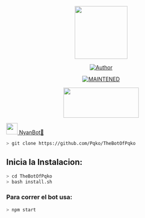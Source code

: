 <p align="center">
<img src="" width="140" height="140"/>
</p>
<p align="center">
</p>
<p align="center">
<a href="https://github.com/Samu330"><img title="Author" src="https://img.shields.io/badge/author-Samu330-green?colorA=%00ff00style=for-the-badge&logo=github"></a>
</p>
<p align="center">
<a href="#"><img title="MAINTENED" src="https://img.shields.io/badge/MAINTENED-YES-blue?colorA=%23ff0000&colorB=%230000ff&style=for-the-badge"</a>
</p>
<p align="center">
<img src="https://www.crackingpro.com/uploads/team_VIP.gif" width="200" height="80"/>
</p>
<img src="https://i.imgur.com/n1zo2wL.gif" width="30" height="30"/> NyanBot🐬
</p>

```bash
> git clone https://github.com/Pqko/TheBotOfPqko
```

## Inicia la Instalacion:

```bash
> cd TheBotOfPqko
> bash install.sh
```

### Para correr el bot usa:
```bash
> npm start
```

